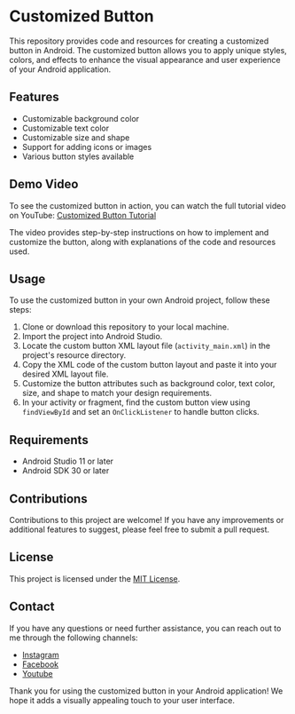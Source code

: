 # Customized Button

This repository provides code and resources for creating a customized button in Android. The customized button allows you to apply unique styles, colors, and effects to enhance the visual appearance and user experience of your Android application.

## Features

- Customizable background color
- Customizable text color
- Customizable size and shape
- Support for adding icons or images
- Various button styles available

## Demo Video

To see the customized button in action, you can watch the full tutorial video on YouTube: [Customized Button Tutorial](https://youtu.be/2NasLk5vxq4)

The video provides step-by-step instructions on how to implement and customize the button, along with explanations of the code and resources used.

## Usage

To use the customized button in your own Android project, follow these steps:

1. Clone or download this repository to your local machine.
2. Import the project into Android Studio.
3. Locate the custom button XML layout file (`activity_main.xml`) in the project's resource directory.
4. Copy the XML code of the custom button layout and paste it into your desired XML layout file.
5. Customize the button attributes such as background color, text color, size, and shape to match your design requirements.
6. In your activity or fragment, find the custom button view using `findViewById` and set an `OnClickListener` to handle button clicks.

## Requirements

- Android Studio 11 or later
- Android SDK 30 or later

## Contributions

Contributions to this project are welcome! If you have any improvements or additional features to suggest, please feel free to submit a pull request.

## License

This project is licensed under the [MIT License](LICENSE).

## Contact

If you have any questions or need further assistance, you can reach out to me through the following channels:

- [Instagram](https://www.instagram.com/infinity_coderz)
- [Facebook](https://www.facebook.com/profile.php?id=100093061447129)
- [Youtube](https://www.youtube.com/channel/UCMQNUbQzjXaAK3GKlfhZxrg)

Thank you for using the customized button in your Android application! We hope it adds a visually appealing touch to your user interface.
